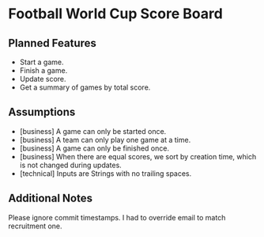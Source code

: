 # Football World Cup Score Board

## Planned Features

- Start a game.
- Finish a game.
- Update score.
- Get a summary of games by total score.

## Assumptions

- [business] A game can only be started once.
- [business] A team can only play one game at a time.
- [business] A game can only be finished once.
- [business] When there are equal scores, we sort by creation time, which is not changed during updates.
- [technical] Inputs are Strings with no trailing spaces.

## Additional Notes

Please ignore commit timestamps. I had to override email to match recruitment one.